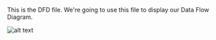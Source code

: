 This is the DFD file. We're going to use this file to display our Data Flow Diagram.

![alt text](https://cloud.githubusercontent.com/assets/5325162/19049420/037e0cae-8970-11e6-867a-5681072401b0.png)
